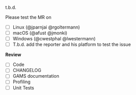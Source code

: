 t.b.d.

Please test the MR on

- [ ] Linux (@jparnjai @rgoltermann)
- [ ] macOS (@afust @jmonki)
- [ ] Windows (@cwestphal @lwestermann)
- [ ] T.b.d. add the reporter and his platform to test the issue

**Review**
- [ ] Code
- [ ] CHANGELOG
- [ ] GAMS documentation
- [ ] Profiling
- [ ] Unit Tests
